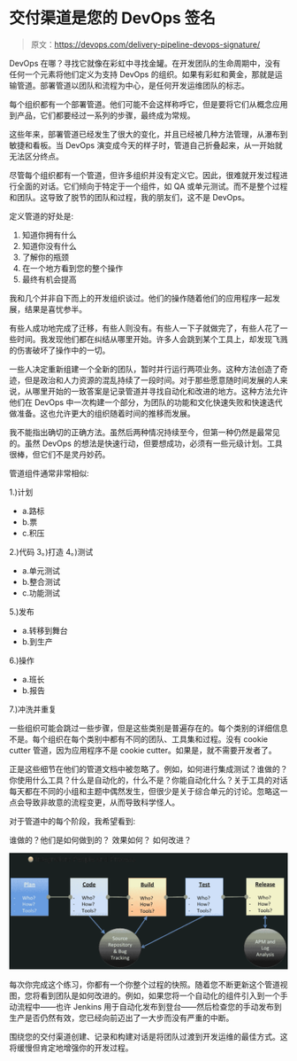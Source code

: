 # 交付渠道是您的 DevOps 签名

> 原文：<https://devops.com/delivery-pipeline-devops-signature/>

DevOps 在哪？寻找它就像在彩虹中寻找金罐。在开发团队的生命周期中，没有任何一个元素将他们定义为支持 DevOps 的组织。如果有彩虹和黄金，那就是运输管道。部署管道以团队和流程为中心，是任何开发运维团队的标志。

每个组织都有一个部署管道。他们可能不会这样称呼它，但是要将它们从概念应用到产品，它们都要经过一系列的步骤，最终成为常规。

这些年来，部署管道已经发生了很大的变化，并且已经被几种方法管理，从瀑布到敏捷和看板。当 DevOps 演变成今天的样子时，管道自己折叠起来，从一开始就无法区分终点。

尽管每个组织都有一个管道，但许多组织并没有定义它。因此，很难就开发过程进行全面的对话。它们倾向于特定于一个组件，如 QA 或单元测试。而不是整个过程和团队。这导致了脱节的团队和过程，我的朋友们，这不是 DevOps。

定义管道的好处是:

1.  知道你拥有什么
2.  知道你没有什么
3.  了解你的瓶颈
4.  在一个地方看到您的整个操作
5.  最终有机会提高

我和几个并非自下而上的开发组织谈过。他们的操作随着他们的应用程序一起发展，结果是喜忧参半。

有些人成功地完成了迁移，有些人则没有。有些人一下子就做完了，有些人花了一些时间。我发现他们都在纠结从哪里开始。许多人会跳到某个工具上，却发现飞溅的伤害破坏了操作中的一切。

一些人决定重新组建一个全新的团队，暂时并行运行两项业务。这种方法创造了奇迹，但是政治和人力资源的混乱持续了一段时间。对于那些愿意随时间发展的人来说，从哪里开始的一致答案是记录管道并寻找自动化和改进的地方。这种方法允许他们在 DevOps 中一次构建一个部分，为团队的功能和文化快速失败和快速迭代做准备。这也允许更大的组织随着时间的推移而发展。

我不能指出确切的正确方法。虽然后两种情况持续至今，但第一种仍然是最常见的。虽然 DevOps 的想法是快速行动，但要想成功，必须有一些元级计划。工具很棒，但它们不是灵丹妙药。

管道组件通常非常相似:

1.)计划

*   a.路标
*   b.票
*   c.积压

2.)代码
3。)打造
4。)测试

*   a.单元测试
*   b.整合测试
*   c.功能测试

5.)发布

*   a.转移到舞台
*   b.到生产

6.)操作

*   a.班长
*   b.报告

7.)冲洗并重复

一些组织可能会跳过一些步骤，但是这些类别是普遍存在的。每个类别的详细信息不是。每个组织在每个类别中都有不同的团队、工具集和过程。没有 cookie cutter 管道，因为应用程序不是 cookie cutter。如果是，就不需要开发者了。

正是这些细节在他们的管道文档中被忽略了。例如，如何进行集成测试？谁做的？你使用什么工具？什么是自动化的，什么不是？你能自动化什么？关于工具的对话每天都在不同的小组和主题中偶然发生，但很少是关于综合单元的讨论。忽略这一点会导致非故意的流程变更，从而导致科学怪人。

对于管道中的每个阶段，我希望看到:

谁做的？他们是如何做到的？
效果如何？
如何改进？

[![pipelineprocess](img/86f56ec0e726841854b9ecb458aca516.png)](https://devops.com/wp-content/uploads/2014/07/pipelineprocess.png)

每次你完成这个练习，你都有一个你整个过程的快照。随着您不断更新这个管道视图，您将看到团队是如何改进的。例如，如果您将一个自动化的组件引入到一个手动流程中——也许 Jenkins 用于自动化发布到登台——然后检查您的手动发布到生产是否仍然有效，您已经向前迈出了一大步而没有严重的中断。

围绕您的交付渠道创建、记录和构建对话是将团队过渡到开发运维的最佳方式。这将缓慢但肯定地增强你的开发过程。
